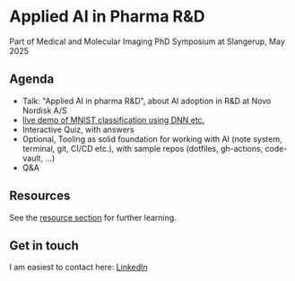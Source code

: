 # Applied AI in Pharma R&D

Part of Medical and Molecular Imaging PhD Symposium at Slangerup, May 2025

## Agenda

- Talk: "Applied AI in pharma R&D", about AI adoption in R&D at Novo Nordisk A/S
- [live demo of MNIST classification using DNN etc.](https://github.com/TheNewThinkTank-AI/mnist-classifier)
- Interactive Quiz, with answers
- Optional, Tooling as solid foundation for working with AI (note system, terminal, git, CI/CD etc.), with sample repos (dotfiles, gh-actions, code-vault, ...)
- Q&A

## Resources

See the [resource section](./docs/resources.md) for further learning.

## Get in touch

I am easiest to contact here: [LinkedIn](https://www.linkedin.com/in/gustav-collin-rasmussen/)
